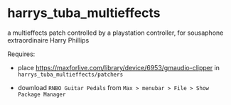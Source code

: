 # harrys_tuba_multieffects
a multieffects patch controlled by a playstation controller, for sousaphone extraordinaire Harry Phillips

Requires:

- place https://maxforlive.com/library/device/6953/gmaudio-clipper in `harrys_tuba_multieffects/patchers`

- download `RNBO Guitar Pedals` from `Max > menubar > File > Show Package Manager`
